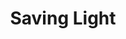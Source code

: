 ---
layout: product
product_id: 1419066507326
id: 1419066507326
title: Saving Light
body_html: >-
  <p>Taken at Chilliwack Lake, BC during September of 2016.</p>

  <p>This was a very impromptu trip to Chilliwack Lake. I had been wanting to go for a long time but one evening the sunset was turning out to be too good to pass up. Two hours of driving later, we managed to get there in the nick of time for some beautiful sunset shots. A photo from this shoot also ended up being the artwork for <a href="https://www.monstercat.com/release/MCS526" target="_blank">Gareth Emery &amp; Standerwick’s hit record, ‘Saving Light’</a>.</p>

  <p> </p>
vendor: Connell McCarthy
product_type: Posters, Prints, & Visual Artwork
created_at: 2018-08-22T19:50:12-04:00
handle: saving-light
updated_at: 2024-09-11T13:21:23-04:00
published_at: 2018-08-22T19:38:24-04:00
template_suffix: ""
published_scope: global
tags: Batch 01, lake, mountain, mountains, Print, sunrise, sunset, water
status: active
admin_graphql_api_id: gid://shopify/Product/1419066507326
variants:
  - product_id: 1419066507326
    id: 39577164316734
    title: 8x10” / Full Colour
    price: "35.00"
    position: 1
    inventory_policy: continue
    compare_at_price: null
    option1: 8x10”
    option2: Full Colour
    option3: null
    created_at: 2021-09-01T14:31:35-04:00
    updated_at: 2023-10-27T20:29:36-04:00
    taxable: true
    barcode: ""
    fulfillment_service: manual
    grams: 208
    inventory_management: shopify
    requires_shipping: true
    sku: CM-PP-B1-09-XXS-FC
    weight: 0.208
    weight_unit: kg
    inventory_item_id: 41671604961342
    inventory_quantity: 100
    old_inventory_quantity: 100
    admin_graphql_api_id: gid://shopify/ProductVariant/39577164316734
    image_id: 6198856482878
  - product_id: 1419066507326
    id: 39577164349502
    title: 8x10” / Black & White
    price: "35.00"
    position: 2
    inventory_policy: continue
    compare_at_price: null
    option1: 8x10”
    option2: Black & White
    option3: null
    created_at: 2021-09-01T14:31:35-04:00
    updated_at: 2023-10-27T20:29:36-04:00
    taxable: true
    barcode: ""
    fulfillment_service: manual
    grams: 208
    inventory_management: shopify
    requires_shipping: true
    sku: CM-PP-B1-09-XXS-BW
    weight: 0.208
    weight_unit: kg
    inventory_item_id: 41671604994110
    inventory_quantity: 100
    old_inventory_quantity: 100
    admin_graphql_api_id: gid://shopify/ProductVariant/39577164349502
    image_id: 6198856417342
  - product_id: 1419066507326
    id: 39577164382270
    title: 8.5x11” / Full Colour
    price: "35.00"
    position: 3
    inventory_policy: continue
    compare_at_price: null
    option1: 8.5x11”
    option2: Full Colour
    option3: null
    created_at: 2021-09-01T14:31:36-04:00
    updated_at: 2023-10-27T20:29:36-04:00
    taxable: true
    barcode: ""
    fulfillment_service: manual
    grams: 208
    inventory_management: shopify
    requires_shipping: true
    sku: CM-PP-B1-09-XS-FC
    weight: 0.208
    weight_unit: kg
    inventory_item_id: 41671605026878
    inventory_quantity: 100
    old_inventory_quantity: 100
    admin_graphql_api_id: gid://shopify/ProductVariant/39577164382270
    image_id: 6198856482878
  - product_id: 1419066507326
    id: 39577164415038
    title: 8.5x11” / Black & White
    price: "35.00"
    position: 4
    inventory_policy: continue
    compare_at_price: null
    option1: 8.5x11”
    option2: Black & White
    option3: null
    created_at: 2021-09-01T14:31:36-04:00
    updated_at: 2023-10-27T20:29:36-04:00
    taxable: true
    barcode: ""
    fulfillment_service: manual
    grams: 208
    inventory_management: shopify
    requires_shipping: true
    sku: CM-PP-B1-09-XS-BW
    weight: 0.208
    weight_unit: kg
    inventory_item_id: 41671605059646
    inventory_quantity: 100
    old_inventory_quantity: 100
    admin_graphql_api_id: gid://shopify/ProductVariant/39577164415038
    image_id: 6198856417342
  - product_id: 1419066507326
    id: 39577164447806
    title: 13x19” / Full Colour
    price: "40.00"
    position: 5
    inventory_policy: continue
    compare_at_price: null
    option1: 13x19”
    option2: Full Colour
    option3: null
    created_at: 2021-09-01T14:31:36-04:00
    updated_at: 2023-10-27T20:29:36-04:00
    taxable: true
    barcode: ""
    fulfillment_service: manual
    grams: 208
    inventory_management: shopify
    requires_shipping: true
    sku: CM-PP-B1-09-S-FC
    weight: 0.208
    weight_unit: kg
    inventory_item_id: 41671605092414
    inventory_quantity: 100
    old_inventory_quantity: 100
    admin_graphql_api_id: gid://shopify/ProductVariant/39577164447806
    image_id: 6198856482878
  - product_id: 1419066507326
    id: 39577164480574
    title: 13x19” / Black & White
    price: "40.00"
    position: 6
    inventory_policy: continue
    compare_at_price: null
    option1: 13x19”
    option2: Black & White
    option3: null
    created_at: 2021-09-01T14:31:36-04:00
    updated_at: 2023-10-27T20:29:36-04:00
    taxable: true
    barcode: ""
    fulfillment_service: manual
    grams: 208
    inventory_management: shopify
    requires_shipping: true
    sku: CM-PP-B1-09-S-BW
    weight: 0.208
    weight_unit: kg
    inventory_item_id: 41671605125182
    inventory_quantity: 100
    old_inventory_quantity: 100
    admin_graphql_api_id: gid://shopify/ProductVariant/39577164480574
    image_id: 6198856417342
  - product_id: 1419066507326
    id: 39577164513342
    title: 16x20” / Full Colour
    price: "50.00"
    position: 7
    inventory_policy: continue
    compare_at_price: null
    option1: 16x20”
    option2: Full Colour
    option3: null
    created_at: 2021-09-01T14:31:36-04:00
    updated_at: 2023-10-27T20:29:36-04:00
    taxable: true
    barcode: ""
    fulfillment_service: manual
    grams: 208
    inventory_management: shopify
    requires_shipping: true
    sku: CM-PP-B1-09-M-FC
    weight: 0.208
    weight_unit: kg
    inventory_item_id: 41671605157950
    inventory_quantity: 100
    old_inventory_quantity: 100
    admin_graphql_api_id: gid://shopify/ProductVariant/39577164513342
    image_id: 6198856482878
  - product_id: 1419066507326
    id: 39577164546110
    title: 16x20” / Black & White
    price: "50.00"
    position: 8
    inventory_policy: continue
    compare_at_price: null
    option1: 16x20”
    option2: Black & White
    option3: null
    created_at: 2021-09-01T14:31:36-04:00
    updated_at: 2023-10-27T20:29:36-04:00
    taxable: true
    barcode: ""
    fulfillment_service: manual
    grams: 208
    inventory_management: shopify
    requires_shipping: true
    sku: CM-PP-B1-09-M-BW
    weight: 0.208
    weight_unit: kg
    inventory_item_id: 41671605190718
    inventory_quantity: 100
    old_inventory_quantity: 100
    admin_graphql_api_id: gid://shopify/ProductVariant/39577164546110
    image_id: 6198856417342
  - product_id: 1419066507326
    id: 39577164578878
    title: 20x24” / Full Colour
    price: "60.00"
    position: 9
    inventory_policy: continue
    compare_at_price: null
    option1: 20x24”
    option2: Full Colour
    option3: null
    created_at: 2021-09-01T14:31:36-04:00
    updated_at: 2023-10-27T20:29:36-04:00
    taxable: true
    barcode: ""
    fulfillment_service: manual
    grams: 208
    inventory_management: shopify
    requires_shipping: true
    sku: CM-PP-B1-09-L-FC
    weight: 0.208
    weight_unit: kg
    inventory_item_id: 41671605223486
    inventory_quantity: 100
    old_inventory_quantity: 100
    admin_graphql_api_id: gid://shopify/ProductVariant/39577164578878
    image_id: 6198856482878
  - product_id: 1419066507326
    id: 39577164611646
    title: 20x24” / Black & White
    price: "60.00"
    position: 10
    inventory_policy: continue
    compare_at_price: null
    option1: 20x24”
    option2: Black & White
    option3: null
    created_at: 2021-09-01T14:31:36-04:00
    updated_at: 2023-10-27T20:29:36-04:00
    taxable: true
    barcode: ""
    fulfillment_service: manual
    grams: 208
    inventory_management: shopify
    requires_shipping: true
    sku: CM-PP-B1-09-L-BW
    weight: 0.208
    weight_unit: kg
    inventory_item_id: 41671605256254
    inventory_quantity: 100
    old_inventory_quantity: 100
    admin_graphql_api_id: gid://shopify/ProductVariant/39577164611646
    image_id: 6198856417342
  - product_id: 1419066507326
    id: 39577164644414
    title: 20x30” / Full Colour
    price: "70.00"
    position: 11
    inventory_policy: continue
    compare_at_price: null
    option1: 20x30”
    option2: Full Colour
    option3: null
    created_at: 2021-09-01T14:31:36-04:00
    updated_at: 2023-10-27T20:29:36-04:00
    taxable: true
    barcode: ""
    fulfillment_service: manual
    grams: 208
    inventory_management: shopify
    requires_shipping: true
    sku: CM-PP-B1-09-XL-FC
    weight: 0.208
    weight_unit: kg
    inventory_item_id: 41671605289022
    inventory_quantity: 100
    old_inventory_quantity: 100
    admin_graphql_api_id: gid://shopify/ProductVariant/39577164644414
    image_id: 6198856482878
  - product_id: 1419066507326
    id: 39577164677182
    title: 20x30” / Black & White
    price: "70.00"
    position: 12
    inventory_policy: continue
    compare_at_price: null
    option1: 20x30”
    option2: Black & White
    option3: null
    created_at: 2021-09-01T14:31:36-04:00
    updated_at: 2023-10-27T20:29:36-04:00
    taxable: true
    barcode: ""
    fulfillment_service: manual
    grams: 208
    inventory_management: shopify
    requires_shipping: true
    sku: CM-PP-B1-09-XL-BW
    weight: 0.208
    weight_unit: kg
    inventory_item_id: 41671605321790
    inventory_quantity: 100
    old_inventory_quantity: 100
    admin_graphql_api_id: gid://shopify/ProductVariant/39577164677182
    image_id: 6198856417342
  - product_id: 1419066507326
    id: 39577164709950
    title: 24x36” / Full Colour
    price: "90.00"
    position: 13
    inventory_policy: continue
    compare_at_price: null
    option1: 24x36”
    option2: Full Colour
    option3: null
    created_at: 2021-09-01T14:31:36-04:00
    updated_at: 2023-10-27T20:29:36-04:00
    taxable: true
    barcode: ""
    fulfillment_service: manual
    grams: 208
    inventory_management: shopify
    requires_shipping: true
    sku: CM-PP-B1-09-XXL-FC
    weight: 0.208
    weight_unit: kg
    inventory_item_id: 41671605354558
    inventory_quantity: 100
    old_inventory_quantity: 100
    admin_graphql_api_id: gid://shopify/ProductVariant/39577164709950
    image_id: 6198856482878
  - product_id: 1419066507326
    id: 39577164742718
    title: 24x36” / Black & White
    price: "90.00"
    position: 14
    inventory_policy: continue
    compare_at_price: null
    option1: 24x36”
    option2: Black & White
    option3: null
    created_at: 2021-09-01T14:31:36-04:00
    updated_at: 2023-10-27T20:29:36-04:00
    taxable: true
    barcode: ""
    fulfillment_service: manual
    grams: 208
    inventory_management: shopify
    requires_shipping: true
    sku: CM-PP-B1-09-XXL-BW
    weight: 0.208
    weight_unit: kg
    inventory_item_id: 41671605387326
    inventory_quantity: 100
    old_inventory_quantity: 100
    admin_graphql_api_id: gid://shopify/ProductVariant/39577164742718
    image_id: 6198856417342
  - product_id: 1419066507326
    id: 39577164775486
    title: 30x40” / Full Colour
    price: "100.00"
    position: 15
    inventory_policy: continue
    compare_at_price: null
    option1: 30x40”
    option2: Full Colour
    option3: null
    created_at: 2021-09-01T14:31:36-04:00
    updated_at: 2023-10-27T20:29:36-04:00
    taxable: true
    barcode: ""
    fulfillment_service: manual
    grams: 208
    inventory_management: shopify
    requires_shipping: true
    sku: CM-PP-B1-09-XXXL-FC
    weight: 0.208
    weight_unit: kg
    inventory_item_id: 41671605420094
    inventory_quantity: 100
    old_inventory_quantity: 100
    admin_graphql_api_id: gid://shopify/ProductVariant/39577164775486
    image_id: 6198856482878
  - product_id: 1419066507326
    id: 39577164808254
    title: 30x40” / Black & White
    price: "100.00"
    position: 16
    inventory_policy: continue
    compare_at_price: null
    option1: 30x40”
    option2: Black & White
    option3: null
    created_at: 2021-09-01T14:31:36-04:00
    updated_at: 2023-10-27T20:29:36-04:00
    taxable: true
    barcode: ""
    fulfillment_service: manual
    grams: 208
    inventory_management: shopify
    requires_shipping: true
    sku: CM-PP-B1-09-XXXL-BW
    weight: 0.208
    weight_unit: kg
    inventory_item_id: 41671605452862
    inventory_quantity: 100
    old_inventory_quantity: 100
    admin_graphql_api_id: gid://shopify/ProductVariant/39577164808254
    image_id: 6198856417342
options:
  - product_id: 1419066507326
    id: 1948202860606
    name: Size
    position: 1
    values:
      - 8x10”
      - 8.5x11”
      - 13x19”
      - 16x20”
      - 20x24”
      - 20x30”
      - 24x36”
      - 30x40”
  - product_id: 1419066507326
    id: 8590005043262
    name: Color
    position: 2
    values:
      - Full Colour
      - Black & White
images:
  - id: 6198856482878
    alt: null
    position: 1
    product_id: 1419066507326
    created_at: 2019-03-04T19:46:28-05:00
    updated_at: 2019-10-20T18:44:16-04:00
    admin_graphql_api_id: gid://shopify/ProductImage/6198856482878
    width: 1000
    height: 1500
    src: https://cdn.shopify.com/s/files/1/1624/2355/products/CM---Saving-Light-_Product-Mockup-2019.jpg?v=1571611456
    variant_ids:
      - 39577164316734
      - 39577164382270
      - 39577164447806
      - 39577164513342
      - 39577164578878
      - 39577164644414
      - 39577164709950
      - 39577164775486
  - id: 6198856417342
    alt: null
    position: 2
    product_id: 1419066507326
    created_at: 2019-03-04T19:46:27-05:00
    updated_at: 2019-10-20T18:44:16-04:00
    admin_graphql_api_id: gid://shopify/ProductImage/6198856417342
    width: 1000
    height: 1500
    src: https://cdn.shopify.com/s/files/1/1624/2355/products/CM---Saving-Light-_Product-Mockup-2019_-B_W.jpg?v=1571611456
    variant_ids:
      - 39577164349502
      - 39577164415038
      - 39577164480574
      - 39577164546110
      - 39577164611646
      - 39577164677182
      - 39577164742718
      - 39577164808254
  - id: 28230258360382
    alt: null
    position: 3
    product_id: 1419066507326
    created_at: 2021-05-04T20:37:35-04:00
    updated_at: 2021-05-04T20:37:35-04:00
    admin_graphql_api_id: gid://shopify/ProductImage/28230258360382
    width: 2000
    height: 1800
    src: https://cdn.shopify.com/s/files/1/1624/2355/products/PAR_02_0001_b1f2dd03-6bec-43cb-95d9-57372b6f98d1.png?v=1620175055
    variant_ids: []
  - id: 29846615326782
    alt: null
    position: 4
    product_id: 1419066507326
    created_at: 2022-11-23T20:02:30-05:00
    updated_at: 2022-11-23T20:02:30-05:00
    admin_graphql_api_id: gid://shopify/ProductImage/29846615326782
    width: 1582
    height: 1054
    src: https://cdn.shopify.com/s/files/1/1624/2355/products/SavingLight.jpg?v=1669251750
    variant_ids: []
image:
  id: 6198856482878
  alt: null
  position: 1
  product_id: 1419066507326
  created_at: 2019-03-04T19:46:28-05:00
  updated_at: 2019-10-20T18:44:16-04:00
  admin_graphql_api_id: gid://shopify/ProductImage/6198856482878
  width: 1000
  height: 1500
  src: https://cdn.shopify.com/s/files/1/1624/2355/products/CM---Saving-Light-_Product-Mockup-2019.jpg?v=1571611456
  variant_ids:
    - 39577164316734
    - 39577164382270
    - 39577164447806
    - 39577164513342
    - 39577164578878
    - 39577164644414
    - 39577164709950
    - 39577164775486

---